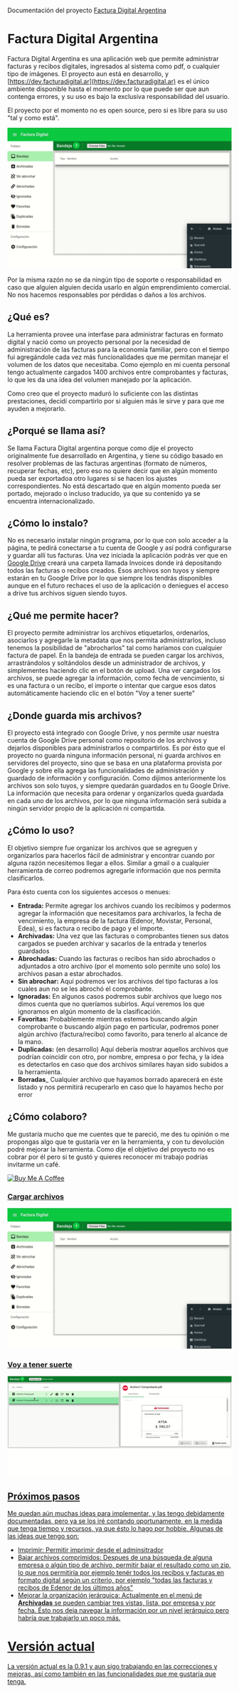 Documentación del proyecto [Factura Digital Argentina](https://dev.facturadigital.ar)

# Factura Digital Argentina
Factura Digital Argentina es una aplicación web que permite administrar facturas y recibos digitales, ingresados al sistema como pdf, o cualquier tipo de imágenes.
El proyecto aun está en desarrollo, y [https://dev.facturadigital.ar](https://dev.facturadigital.ar) es el único ambiente disponible hasta el momento por lo que puede ser que aun contenga errores, y su uso es bajo la exclusiva responsabilidad del usuario.

El proyecto por el momento no es open source, pero si es libre para su uso "tal y como está".

![Bandeja de entrada](assets/01-cargar-archivos.gif)

Por la misma razón no se da ningún tipo de soporte o responsabilidad en caso que alguien alguien decida usarlo en algún emprendimiento comercial. No nos hacemos responsables por pérdidas o daños a los archivos.

## ¿Qué es?
La herramienta provee una interfase para administrar facturas en formato digital y nació como un proyecto personal por la necesidad de administración de las facturas para la economía familiar, pero con el tiempo fui agregándole cada vez más funcionalidades que me permitan manejar el volumen de los datos que necesitaba.
Como ejemplo en mi cuenta personal tengo actualmente cargados 1400 archivos entre comprobantes y facturas, lo que les da una idea del volumen manejado por la aplicación.

Como creo que el proyecto maduró lo suficiente con las distintas prestaciones, decidí compartirlo por si alguien más le sirve y para que me ayuden a mejorarlo.

## ¿Porqué se llama así?
Se llama Factura Digital argentina porque como dije el proyecto originalmente fue desarrollado en Argentina, y tiene su código basado en resolver problemas de las facturas argentinas (formato de números, recuperar fechas, etc), pero eso no quiere decir que en algún momento pueda ser exportadoa otro lugares si se hacen los ajustes correspondientes. No está descartado que en algún momento pueda ser portado, mejorado o incluso traducido, ya que su contenido ya se encuentra internacionalizado.

## ¿Cómo lo instalo?
No es necesario instalar ningún programa, por lo que con solo acceder a la página, te pedirá conectarse a tu cuenta de Google y así podrá configurarse y guardar allí tus facturas.
Una vez iniciada la aplicación podrás ver que en [Google Drive](https://drive.google.com) creará una carpeta llamada Invoices donde irá depositando todos las facturas o recibos creados.
Esos archivos son tuyos y siempre estarán en tu Google Drive por lo que siempre los tendrás disponibles aunque en el futuro rechaces el uso de la aplicación o deniegues el acceso a drive tus archivos siguen siendo tuyos.

## ¿Qué me permite hacer?
El proyecto permite administrar los archivos etiquetarlos, ordenarlos, asociarlos y agregarle la metadata que nos permita administrarlos, incluso tenemos la posibilidad de "abrocharlos" tal como haríamos con cualquier factura de papel. En la bandeja de entrada se pueden cargar los archivos, arrastrándolos y soltándolos desde un administrador de archivos, y simplementes haciendo clic en el botón de upload. Una ver cargados los archivos, se puede agregar la información, como fecha de vencimiento, si es una factura o un recibo, el importe o intentar que cargue esos datos automáticamente haciendo clic en el botón "Voy a tener suerte"

## ¿Donde guarda mis archivos?
El proyecto está integrado con Google Drive, y nos permite usar nuestra cuenta de Google Drive personal como repositorio de los archivos y dejarlos disponibles para administrarlos o compartirlos. 
Es por ésto que el proyecto no guarda ninguna información personal, ni guarda archivos en servidores del proyecto, sino que se basa en una plataforma provista por Google y sobre ella agrega las funcionalidades de administración y guardado de información y configuración. Como dijimos anteriormente los archivos son solo tuyos, y siempre quedarán guardados en tu Google Drive. 
La información que necesita para ordenar y organizarlos queda guardada en cada uno de los archivos, por lo que ninguna información será subida a ningún servidor propio de la aplicación ni compartida.

## ¿Cómo lo uso?
El objetivo siempre fue organizar los archivos que se agreguen y organizarlos para hacerlos fácil de administrar y encontrar cuando por alguna razón necesitemos llegar a ellos. Similar a gmail o a cualquier herramienta de correo podremos agregarle información que nos permita clasificarlos.

Para ésto cuenta con los siguientes accesos o menues:

* __Entrada:__ Permite agregar los archivos cuando los recibimos y podermos agregar la información que necesitamos para archivarlos, la fecha de vencimiento, la empresa de la factura (Edenor, Movistar, Personal, Edea), si es factura o recibo de pago y el importe.
* __Archivadas:__ Una vez que las facturas o comprobantes tienen sus datos cargados se pueden archivar y sacarlos de la entrada y tenerlos guardados
* __Abrochadas:__ Cuando las facturas o recibos han sido abrochados o adjuntados a otro archivo (por el momento solo permite uno solo) los archivos pasan a estar abrochados.
* __Sin abrochar:__ Aquí podremos ver los archivos del tipo facturas a los cuales aun no se les abrochó el comprobante.
* __Ignoradas:__ En algunos casos podremos subir archivos que luego nos dimos cuenta que no queríamos subirlos. Aquí veremos los que ignoramos en algún momento de la clasificación.
* __Favoritas:__ Probablemente mientras estemos buscando algún comprobante o buscando algún pago en particular, podremos poner algún archivo (factura/recibo) como favorito, para tenerlo al alcance de la mano.
* __Duplicadas:__ (en desarrollo) Aquí debería mostrar aquellos archivos que podrían coincidir con otro, por nombre, empresa o por fecha, y la idea es detectarlos en caso que dos archivos similares hayan sido subidos a la herramienta.
* __Borradas___ Cualquier archivo que hayamos borrado aparecerá en éste listado y nos permitirá recuperarlo en caso que lo hayamos hecho por error

## ¿Cómo colaboro?
Me gustaría mucho que me cuentes que te pareció, me des tu opinión o me propongas algo que te gustaría ver en la herramienta, y con tu devolución podré mejorar la herramienta.
Como dije el objetivo del proyecto no es cobrar por él pero si te gustó y quieres reconocer mi trabajo podrías invitarme un café.

<a href="https://www.buymeacoffee.com/leonardo.flores" target="_blank"><img src="https://cdn.buymeacoffee.com/buttons/default-green.png" alt="Buy Me A Coffee" height="23" width="100" style="border-radius:2px" />

### Cargar archivos
![Subir archivos](assets/01-cargar-archivos.gif)

### Voy a tener suerte
![Voy a tener suerte](assets/02-voy-a-tener-suerte-comprobante.gif)


## Próximos pasos
Me quedan aún muchas ideas para implementar, y las tengo debidamente documentadas, pero ya se los iré contando oportunamente, en la medida que tenga tiempo y recursos, ya que ésto lo hago por hobbie.
Algunas de las ideas que tengo son:
* Imprimir: Permitir imprimir desde el adminsitrador
* Bajar archivos comprimidos: Despues de una búsqueda de alguna empresa o algún tipo de archivo, permitir bajar el resultado como un zip, lo que nos permitiría por ejemplo tenér todos los recibos y facturas en formato digital según un criterio, por ejemplo "todas las facturas y recibos de Edenor de los últimos años"
* Mejorar la organización jerárquica: Actualmente en el menú de __Archivadas__ se pueden cambiar tres vistas, lista, por empresa y por fecha. Ésto nos deja navegar la información por un nivel jerárquico pero habría que trabajarlo un poco más.  

# Versión actual
La versión actual es la 0.9.1 y aun sigo trabajando en las correcciones y mejoras, así como también en las funcionalidades que me gustaría que tenga.
